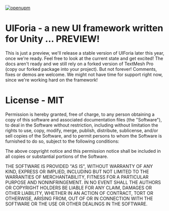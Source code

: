 [![openupm](https://img.shields.io/npm/v/com.klang-games.uiforia?label=UIForia&registry_uri=https://package.openupm.com)](https://openupm.com/packages/com.klang-games.uiforia/)

# UIForia - a new UI framework written for Unity ... PREVIEW!
This is just a preview, we'll release a stable version of UIForia later
this year, once we're ready. Feel free to look at the current state and
get excited! The docs aren't ready and we still rely on a forked version
of TextMesh Pro (copy our forked package into your project). But not forever!
Comments, fixes or demos are welcome. We might not have time for support
right now, since we're working hard on the framework!

# License - MIT

Permission is hereby granted, free of charge, to any person obtaining a copy
of this software and associated documentation files (the "Software"), to deal
in the Software without restriction, including without limitation the rights
to use, copy, modify, merge, publish, distribute, sublicense, and/or sell
copies of the Software, and to permit persons to whom the Software is
furnished to do so, subject to the following conditions:

The above copyright notice and this permission notice shall be included in all
copies or substantial portions of the Software.

THE SOFTWARE IS PROVIDED "AS IS", WITHOUT WARRANTY OF ANY KIND, EXPRESS OR
IMPLIED, INCLUDING BUT NOT LIMITED TO THE WARRANTIES OF MERCHANTABILITY,
FITNESS FOR A PARTICULAR PURPOSE AND NONINFRINGEMENT. IN NO EVENT SHALL THE
AUTHORS OR COPYRIGHT HOLDERS BE LIABLE FOR ANY CLAIM, DAMAGES OR OTHER
LIABILITY, WHETHER IN AN ACTION OF CONTRACT, TORT OR OTHERWISE, ARISING FROM,
OUT OF OR IN CONNECTION WITH THE SOFTWARE OR THE USE OR OTHER DEALINGS IN THE
SOFTWARE.
